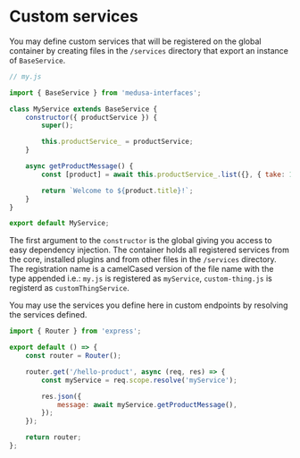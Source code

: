 # Custom services

You may define custom services that will be registered on the global container by creating files in the `/services` directory that export an instance of `BaseService`.

```js
// my.js

import { BaseService } from 'medusa-interfaces';

class MyService extends BaseService {
    constructor({ productService }) {
        super();

        this.productService_ = productService;
    }

    async getProductMessage() {
        const [product] = await this.productService_.list({}, { take: 1 });

        return `Welcome to ${product.title}!`;
    }
}

export default MyService;
```

The first argument to the `constructor` is the global giving you access to easy dependency injection. The container holds all registered services from the core, installed plugins and from other files in the `/services` directory. The registration name is a camelCased version of the file name with the type appended i.e.: `my.js` is registered as `myService`, `custom-thing.js` is registerd as `customThingService`.

You may use the services you define here in custom endpoints by resolving the services defined.

```js
import { Router } from 'express';

export default () => {
    const router = Router();

    router.get('/hello-product', async (req, res) => {
        const myService = req.scope.resolve('myService');

        res.json({
            message: await myService.getProductMessage(),
        });
    });

    return router;
};
```
